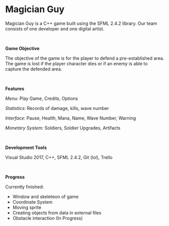  # Magician Guy
 
 Magician Guy is a C++ game built using the SFML 2.4.2 library. Our team consists of one developer and one digital artist.

<br/>

 **Game Objective**

 
 The objective of the game is for the player to defend a pre-established area. The game is lost if the player character dies or if an enemy is able to capture the defended area.
 
 <br/>
 
 **Features**
 
 
 *Menu:* Play Game, Credits, Options
 
 *Statistics:* Records of damage, kills, wave number
 
 *Interface:* Pause, Health, Mana, Name, Wave Number, Warning

 *Monetary System:* Soldiers, Soldier Upgrades, Artifacts
 
 <br/>
 
 **Development Tools**
 
 
 Visual Studio 2017, C++, SFML 2.4.2, Git (lol), Trello
 
 <br/>
 
**Progress**


Currently finished:

* Window and skeleteon of game
* Coordinate System
* Moving sprite
* Creating objects from data in external files
* Obstacle interaction (In Progress)